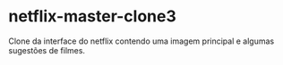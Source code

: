 # netflix-master-clone3
Clone da interface do netflix contendo uma imagem principal e algumas sugestões de filmes.

